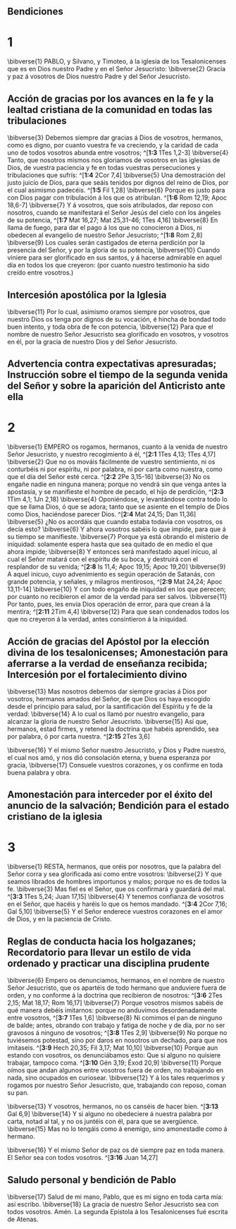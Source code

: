 ## Bendiciones
# 1 
\bibverse{1} PABLO, y Silvano, y Timoteo, á la iglesia de los Tesalonicenses que es en Dios nuestro Padre y en el Señor Jesucristo: \bibverse{2} Gracia y paz á vosotros de Dios nuestro Padre y del Señor Jesucristo. 

## Acción de gracias por los avances en la fe y la lealtad cristiana de la comunidad en todas las tribulaciones
\bibverse{3} Debemos siempre dar gracias á Dios de vosotros, hermanos, como es digno, por cuanto vuestra fe va creciendo, y la caridad de cada uno de todos vosotros abunda entre vosotros; ^[**1:3** 1Tes 1,2-3] \bibverse{4} Tanto, que nosotros mismos nos gloriamos de vosotros en las iglesias de Dios, de vuestra paciencia y fe en todas vuestras persecuciones y tribulaciones que sufrís: ^[**1:4** 2Cor 7,4] \bibverse{5} Una demostración del justo juicio de Dios, para que seáis tenidos por dignos del reino de Dios, por el cual asimismo padecéis. ^[**1:5** Fil 1,28] \bibverse{6} Porque es justo para con Dios pagar con tribulación á los que os atribulan. ^[**1:6** Rom 12,19; Apoc 18,6-7] \bibverse{7} Y á vosotros, que sois atribulados, dar reposo con nosotros, cuando se manifestará el Señor Jesús del cielo con los ángeles de su potencia, ^[**1:7** Mat 16,27; Mat 25,31-46; 1Tes 4,16] \bibverse{8} En llama de fuego, para dar el pago á los que no conocieron á Dios, ni obedecen al evangelio de nuestro Señor Jesucristo; ^[**1:8** Rom 2,8] \bibverse{9} Los cuales serán castigados de eterna perdición por la presencia del Señor, y por la gloria de su potencia, \bibverse{10} Cuando viniere para ser glorificado en sus santos, y á hacerse admirable en aquel día en todos los que creyeron: (por cuanto nuestro testimonio ha sido creído entre vosotros.) 
     

## Intercesión apostólica por la Iglesia
\bibverse{11} Por lo cual, asimismo oramos siempre por vosotros, que nuestro Dios os tenga por dignos de su vocación, é hincha de bondad todo buen intento, y toda obra de fe con potencia, \bibverse{12} Para que el nombre de nuestro Señor Jesucristo sea glorificado en vosotros, y vosotros en él, por la gracia de nuestro Dios y del Señor Jesucristo. 

## Advertencia contra expectativas apresuradas; Instrucción sobre el tiempo de la segunda venida del Señor y sobre la aparición del Anticristo ante ella
# 2 
\bibverse{1} EMPERO os rogamos, hermanos, cuanto á la venida de nuestro Señor Jesucristo, y nuestro recogimiento á él, ^[**2:1** 1Tes 4,13; 1Tes 4,17] \bibverse{2} Que no os mováis fácilmente de vuestro sentimiento, ni os conturbéis ni por espíritu, ni por palabra, ni por carta como nuestra, como que el día del Señor esté cerca. ^[**2:2** 2Pe 3,15-16] \bibverse{3} No os engañe nadie en ninguna manera; porque no vendrá sin que venga antes la apostasía, y se manifieste el hombre de pecado, el hijo de perdición, ^[**2:3** 1Tim 4,1; 1Jn 2,18] \bibverse{4} Oponiéndose, y levantándose contra todo lo que se llama Dios, ó que se adora; tanto que se asiente en el templo de Dios como Dios, haciéndose parecer Dios. ^[**2:4** Mat 24,15; Dan 11,36] \bibverse{5} ¿No os acordáis que cuando estaba todavía con vosotros, os decía esto? \bibverse{6} Y ahora vosotros sabéis lo que impide, para que á su tiempo se manifieste. \bibverse{7} Porque ya está obrando el misterio de iniquidad: solamente espera hasta que sea quitado de en medio el que ahora impide; \bibverse{8} Y entonces será manifestado aquel inicuo, al cual el Señor matará con el espíritu de su boca, y destruirá con el resplandor de su venida; ^[**2:8** Is 11,4; Apoc 19,15; Apoc 19,20] \bibverse{9} A aquel inicuo, cuyo advenimiento es según operación de Satanás, con grande potencia, y señales, y milagros mentirosos, ^[**2:9** Mat 24,24; Apoc 13,11-14] \bibverse{10} Y con todo engaño de iniquidad en los que perecen; por cuanto no recibieron el amor de la verdad para ser salvos. \bibverse{11} Por tanto, pues, les envía Dios operación de error, para que crean á la mentira; ^[**2:11** 2Tim 4,4] \bibverse{12} Para que sean condenados todos los que no creyeron á la verdad, antes consintieron á la iniquidad. 
      

## Acción de gracias del Apóstol por la elección divina de los tesalonicenses; Amonestación para aferrarse a la verdad de enseñanza recibida; Intercesión por el fortalecimiento divino
\bibverse{13} Mas nosotros debemos dar siempre gracias á Dios por vosotros, hermanos amados del Señor, de que Dios os haya escogido desde el principio para salud, por la santificación del Espíritu y fe de la verdad: \bibverse{14} A lo cual os llamó por nuestro evangelio, para alcanzar la gloria de nuestro Señor Jesucristo. \bibverse{15} Así que, hermanos, estad firmes, y retened la doctrina que habéis aprendido, sea por palabra, ó por carta nuestra. ^[**2:15** 2Tes 3,6] 


\bibverse{16} Y el mismo Señor nuestro Jesucristo, y Dios y Padre nuestro, el cual nos amó, y nos dió consolación eterna, y buena esperanza por gracia, \bibverse{17} Consuele vuestros corazones, y os confirme en toda buena palabra y obra. 

## Amonestación para interceder por el éxito del anuncio de la salvación; Bendición para el estado cristiano de la iglesia
# 3 
\bibverse{1} RESTA, hermanos, que oréis por nosotros, que la palabra del Señor corra y sea glorificada así como entre vosotros: \bibverse{2} Y que seamos librados de hombres importunos y malos; porque no es de todos la fe. \bibverse{3} Mas fiel es el Señor, que os confirmará y guardará del mal. ^[**3:3** 1Tes 5,24; Juan 17,15] \bibverse{4} Y tenemos confianza de vosotros en el Señor, que hacéis y haréis lo que os hemos mandado. ^[**3:4** 2Cor 7,16; Gal 5,10] \bibverse{5} Y el Señor enderece vuestros corazones en el amor de Dios, y en la paciencia de Cristo. 
 

## Reglas de conducta hacia los holgazanes; Recordatorio para llevar un estilo de vida ordenado y practicar una disciplina prudente
\bibverse{6} Empero os denunciamos, hermanos, en el nombre de nuestro Señor Jesucristo, que os apartéis de todo hermano que anduviere fuera de orden, y no conforme á la doctrina que recibieron de nosotros: ^[**3:6** 2Tes 2,15; Mat 18,17; Rom 16,17] \bibverse{7} Porque vosotros mismos sabéis de qué manera debéis imitarnos: porque no anduvimos desordenadamente entre vosotros, ^[**3:7** 1Tes 1,6] \bibverse{8} Ni comimos el pan de ninguno de balde; antes, obrando con trabajo y fatiga de noche y de día, por no ser gravosos á ninguno de vosotros; ^[**3:8** 1Tes 2,9] \bibverse{9} No porque no tuviésemos potestad, sino por daros en nosotros un dechado, para que nos imitaseis. ^[**3:9** Hech 20,35; Fil 3,17; Mat 10,10] \bibverse{10} Porque aun estando con vosotros, os denunciábamos esto: Que si alguno no quisiere trabajar, tampoco coma. ^[**3:10** Gén 3,19; Éxod 20,9] \bibverse{11} Porque oímos que andan algunos entre vosotros fuera de orden, no trabajando en nada, sino ocupados en curiosear. \bibverse{12} Y á los tales requerimos y rogamos por nuestro Señor Jesucristo, que, trabajando con reposo, coman su pan. 
    

\bibverse{13} Y vosotros, hermanos, no os canséis de hacer bien. ^[**3:13** Gal 6,9] \bibverse{14} Y si alguno no obedeciere á nuestra palabra por carta, notad al tal, y no os juntéis con él, para que se avergüence. \bibverse{15} Mas no lo tengáis como á enemigo, sino amonestadle como á hermano. 


\bibverse{16} Y el mismo Señor de paz os dé siempre paz en toda manera. El Señor sea con todos vosotros. ^[**3:16** Juan 14,27] 


## Saludo personal y bendición de Pablo
\bibverse{17} Salud de mi mano, Pablo, que es mi signo en toda carta mía: así escribo. \bibverse{18} La gracia de nuestro Señor Jesucristo sea con todos vosotros. Amén. La segunda Epístola á los Tesalonicenses fué escrita de Atenas. 